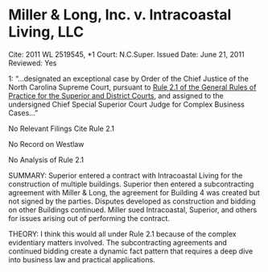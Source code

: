 # Miller & Long, Inc. v. Intracoastal Living, LLC

Cite: 2011 WL 2519545, *1
Court: N.C.Super.
Issued Date: June 21, 2011
Reviewed: Yes

1: “…designated an exceptional case by Order of the Chief Justice of the North Carolina Supreme Court, pursuant to [Rule 2.1 of the General Rules of Practice for the Superior and District Courts](https://1.next.westlaw.com/Link/Document/FullText?findType=L&pubNum=1008947&cite=NCRSUPDR2.1&originatingDoc=I61bca7b0a0c511e0a5bbc8ef87b8b429&refType=LQ&originationContext=document&transitionType=DocumentItem&ppcid=2741c6a372304afd8eed7f7526ef39f4&contextData=(sc.UserEnteredCitation)), and assigned to the undersigned Chief Special Superior Court Judge for Complex Business Cases…”

No Relevant Filings Cite Rule 2.1

No Record on Westlaw

No Analysis of Rule 2.1

SUMMARY: Superior entered a contract with Intracoastal Living for the construction of multiple buildings. Superior then entered a subcontracting agreement with Miller & Long, the agreement for Building 4 was created but not signed by the parties. Disputes developed as construction and bidding on other Buildings continued. Miller sued Intracoastal, Superior, and others for issues arising out of performing the contract. 

THEORY: I think this would all under Rule 2.1 because of the complex evidentiary matters involved. The subcontracting agreements and continued bidding create a dynamic fact pattern that requires a deep dive into business law and practical applications.